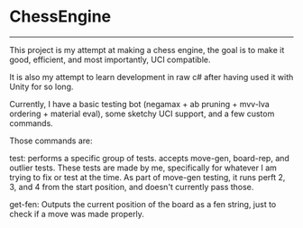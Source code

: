 # ChessEngine
---

This project is my attempt at making a chess engine, the goal is to make it good, efficient, and most importantly, UCI compatible.

It is also my attempt to learn development in raw c# after having used it with Unity for so long.

Currently, I have a basic testing bot (negamax + ab pruning + mvv-lva ordering + material eval), some sketchy UCI support, and a few custom commands. 

Those commands are:

test: performs a specific group of tests. accepts move-gen, board-rep, and outlier tests. These tests are made by me, specifically for whatever I am trying to fix or test at the time. As part of move-gen testing, it runs perft 2, 3, and 4 from the start position, and doesn't currently pass those.

get-fen: Outputs the current position of the board as a fen string, just to check if a move was made properly.
